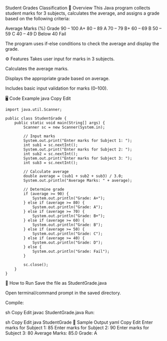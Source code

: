 Student Grades Classification
📌 Overview
This Java program collects student marks for 3 subjects, calculates the average, and assigns a grade based on the following criteria:

Average Marks (%)	Grade
90 – 100	A+
80 – 89	A
70 – 79	B+
60 – 69	B
50 – 59	C
40 – 49	D
Below 40	Fail

The program uses if-else conditions to check the average and display the grade.

⚙️ Features
Takes user input for marks in 3 subjects.

Calculates the average marks.

Displays the appropriate grade based on average.

Includes basic input validation for marks (0–100).

🖥️ Code Example
java
Copy
Edit
```
import java.util.Scanner;

public class StudentGrade {
    public static void main(String[] args) {
        Scanner sc = new Scanner(System.in);

        // Input marks
        System.out.print("Enter marks for Subject 1: ");
        int sub1 = sc.nextInt();
        System.out.print("Enter marks for Subject 2: ");
        int sub2 = sc.nextInt();
        System.out.print("Enter marks for Subject 3: ");
        int sub3 = sc.nextInt();

        // Calculate average
        double average = (sub1 + sub2 + sub3) / 3.0;
        System.out.println("Average Marks: " + average);

        // Determine grade
        if (average >= 90) {
            System.out.println("Grade: A+");
        } else if (average >= 80) {
            System.out.println("Grade: A");
        } else if (average >= 70) {
            System.out.println("Grade: B+");
        } else if (average >= 60) {
            System.out.println("Grade: B");
        } else if (average >= 50) {
            System.out.println("Grade: C");
        } else if (average >= 40) {
            System.out.println("Grade: D");
        } else {
            System.out.println("Grade: Fail");
        }

        sc.close();
    }
}
```
🚀 How to Run
Save the file as StudentGrade.java

Open terminal/command prompt in the saved directory.

Compile:

sh
Copy
Edit
javac StudentGrade.java
Run:

sh
Copy
Edit
java StudentGrade
📌 Sample Output
yaml
Copy
Edit
Enter marks for Subject 1: 85
Enter marks for Subject 2: 90
Enter marks for Subject 3: 80
Average Marks: 85.0
Grade: A

